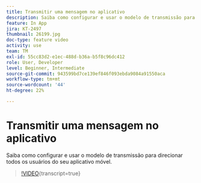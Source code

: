 ```yaml
---
title: Transmitir uma mensagem no aplicativo
description: Saiba como configurar e usar o modelo de transmissão para direcionar todos os usuários do seu aplicativo móvel.
feature: In App
jira: KT-2497
thumbnail: 26199.jpg
doc-type: feature video
activity: use
team: TM
exl-id: 55cc83d2-e1ec-488d-b36a-b5f8c96dc412
role: User, Developer
level: Beginner, Intermediate
source-git-commit: 943599bd7ce139ef846f093ebda9084a91550aca
workflow-type: tm+mt
source-wordcount: '44'
ht-degree: 22%

---
```


# Transmitir uma mensagem no aplicativo

Saiba como configurar e usar o modelo de transmissão para direcionar todos os usuários do seu aplicativo móvel.

>[!VIDEO](https://video.tv.adobe.com/v/26199?learn=on){transcript=true}
